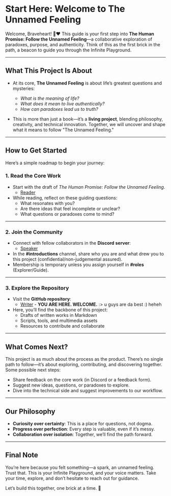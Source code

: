 # **Start Here: Welcome to The Unnamed Feeling**

Welcome, Braveheart! 🦁❤️ This guide is your first step into **The Human Promise: Follow the Unnamed Feeling**—a collaborative exploration of paradoxes, purpose, and authenticity. Think of this as the first brick in the path, a beacon to guide you through the Infinite Playground.

---

## **What This Project Is About**
- At its core, **The Unnamed Feeling** is about life’s greatest questions and mysteries:  
  - *What is the meaning of life?*  
  - *What does it mean to live authentically?*  
  - *How can paradoxes lead us to truth?*

- This is more than just a book—it’s a **living project**, blending philosophy, creativity, and technical innovation. Together, we will uncover and shape what it means to follow "The Unnamed Feeling."

---

## **How to Get Started**
Here’s a simple roadmap to begin your journey:

### **1. Read the Core Work**  
- Start with the draft of *The Human Promise: Follow the Unnamed Feeling*.  
  - [Reader](https://docs.google.com/document/d/1Cc24HM_HtZyiKOpU1DTlhBT0b8PYFFphc3ktyWy11nA/edit?tab=t.enhwnwrj6i41) 
- While reading, reflect on these guiding questions:  
  - What resonates with you?  
  - Are there ideas that feel incomplete or unclear?  
  - What questions or paradoxes come to mind?  

---

### **2. Join the Community**  
- Connect with fellow collaborators in the **Discord server**:  
  - [Speaker](https://discord.gg/ybWwQNrHvD)
- In the **#introductions** channel, share who you are and what drew you to this project (confidential/non-judgemental assured).
- Membership is temporary unless you assign yourself in **#roles** (Explorer/Guide).

---

### **3. Explore the Repository**  
- Visit the **GitHub repository**:  
  - [Writer](https://github.com/tmorgan181/UnnamedFeeling) - **YOU ARE HERE. WELCOME.** :> u guys are da best :) heheh 
- Here, you’ll find the backbone of this project:  
  - Drafts of written works in Markdown  
  - Scripts, tools, and multimedia assets  
  - Resources to contribute and collaborate  

---

## **What Comes Next?**
This project is as much about the process as the product. There’s no single path to follow—it’s about exploring, contributing, and discovering together. Some possible next steps:  
- Share feedback on the core work (in Discord or a feedback form).  
- Suggest new ideas, questions, or paradoxes to explore.  
- Dive into the technical side and suggest improvements to our workflow.

---

## **Our Philosophy**
- **Curiosity over certainty**: This is a place for questions, not dogma.  
- **Progress over perfection**: Every step is valuable, even if it’s messy.  
- **Collaboration over isolation**: Together, we’ll find the path forward.  

---

## **Final Note**  
You’re here because you felt something—a spark, an unnamed feeling. Trust that. This is your Infinite Playground, and your voice matters. Take your time, explore, and don’t hesitate to reach out for guidance.  

Let’s build this together, one brick at a time. 🌱

